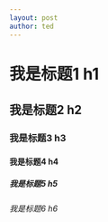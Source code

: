 ```yaml
---
layout: post
author: ted
---
```


<h1>我是标题1 h1</h1>
<h2>我是标题2 h2</h2>
<h3>我是标题3 h3</h3>
<h4>我是标题4 h4</h4>
<h5>我是标题5 h5</h5>
<h6>我是标题6 h6</h6>